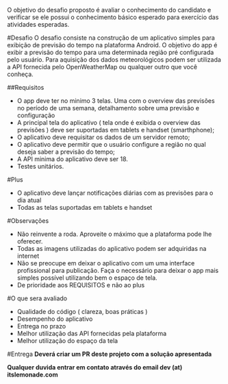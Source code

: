 O objetivo do desafio proposto é avaliar o conhecimento do candidato e verificar se ele possui o conhecimento básico esperado para exercício das atividades esperadas.

#Desafio
O desafio consiste na construção de um aplicativo  simples para exibição de previsão do tempo na plataforma Android. O objetivo do app é exibir a previsão do tempo para uma determinada região pré configurada pelo usuário. Para aquisição dos dados meteorológicos podem ser utilizada a API fornecida pelo OpenWeatherMap ou qualquer outro que você conheça. 

##Requisitos
* O app deve ter no minimo 3 telas. Uma com o overview das previsões no período de uma semana, detalhamento sobre uma previsão e configuração
* A principal tela do aplicativo ( tela onde é exibida o overview das previsões ) deve ser suportadas em tablets e handset (smarthphone);
* O aplicativo deve requisitar os dados de um servidor remoto;
* O aplicativo deve permitir que o usuário configure a região no qual deseja saber a previsão do tempo;
* A API minima do aplicativo deve ser 18.
* Testes unitários.

#Plus
* O aplicativo deve lançar notificações diárias com as previsões para o dia atual
* Todas as telas suportadas em tablets e handset

#Observações
* Não reinvente a roda. Aproveite o máximo que a plataforma pode lhe oferecer.
* Todas as imagens utilizadas do aplicativo podem ser adquiridas na internet
* Não se preocupe em deixar o aplicativo com um uma interface profissional para publicação. Faça o necessário para deixar o app mais simples possível utilizando bem o espaço de tela.
* De prioridade aos REQUISITOS e não ao plus

#O que sera avaliado
* Qualidade do código ( clareza, boas práticas )
* Desempenho do aplicativo
* Entrega no prazo
* Melhor utilização das API fornecidas pela plataforma
* Melhor utilização do espaço da tela

#Entrega
**Deverá criar um PR deste projeto com a solução apresentada**

**Qualquer duvida entrar em contato através do email dev (at) itslemonade.com**